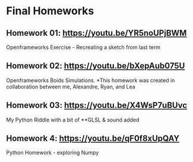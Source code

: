 # Final Homeworks

## Homework 01: https://youtu.be/YR5noUPjBWM
Openframeworks Exercise - Recreating a sketch from last term

## Homework 02: https://youtu.be/bXepAub075U
Openframeworks Boids Simulations. 
*This homework was created in collaboration between me, Alexandre, Ryan, and Lea


## Homework 03: https://youtu.be/X4WsP7uBUvc
My Python Riddle with a bit of **GLSL & sound added


## Homework 4: https://youtu.be/qF0f8xUpQAY
Python Homework - exploring Numpy
